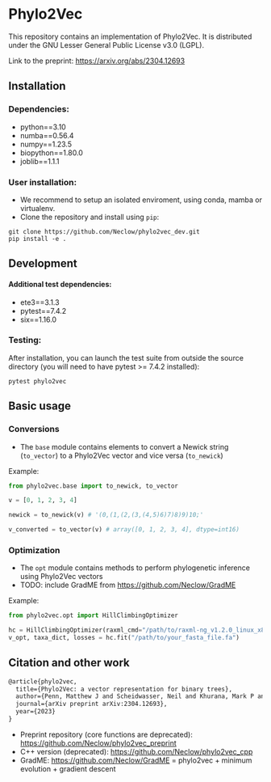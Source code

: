 # Phylo2Vec
This repository contains an implementation of Phylo2Vec. It is distributed under the GNU Lesser General Public License v3.0 (LGPL).

Link to the preprint: https://arxiv.org/abs/2304.12693

## Installation
### Dependencies:
* python==3.10
* numba==0.56.4
* numpy==1.23.5
* biopython==1.80.0
* joblib==1.1.1

### User installation:
* We recommend to setup an isolated enviroment, using conda, mamba or virtualenv.
* Clone the repository and install using ```pip```:
```
git clone https://github.com/Neclow/phylo2vec_dev.git
pip install -e .
```

## Development
#### Additional test dependencies:
* ete3==3.1.3
* pytest==7.4.2
* six==1.16.0

### Testing:
After installation, you can launch the test suite from outside the source directory (you will need to have pytest >= 7.4.2 installed):
```
pytest phylo2vec
```

## Basic usage
### Conversions
  * The ```base``` module contains elements to convert a Newick string (```to_vector```) to a Phylo2Vec vector and vice versa (```to_newick```)

Example:
```python
from phylo2vec.base import to_newick, to_vector

v = [0, 1, 2, 3, 4]

newick = to_newick(v) # '(0,(1,(2,(3,(4,5)6)7)8)9)10;'

v_converted = to_vector(v) # array([0, 1, 2, 3, 4], dtype=int16)
```

### Optimization
  * The ```opt``` module contains methods to perform phylogenetic inference using Phylo2Vec vectors
  * TODO: include GradME from https://github.com/Neclow/GradME

Example:
```python
from phylo2vec.opt import HillClimbingOptimizer

hc = HillClimbingOptimizer(raxml_cmd="/path/to/raxml-ng_v1.2.0_linux_x86_64/raxml-ng", verbose=True)
v_opt, taxa_dict, losses = hc.fit("/path/to/your_fasta_file.fa")
```

## Citation and other work
```latex
@article{phylo2vec,
  title={Phylo2Vec: a vector representation for binary trees},
  author={Penn, Matthew J and Scheidwasser, Neil and Khurana, Mark P and Duch{\^e}ne, David A and Donnelly, Christl A and Bhatt, Samir},
  journal={arXiv preprint arXiv:2304.12693},
  year={2023}
}
```
* Preprint repository (core functions are deprecated): https://github.com/Neclow/phylo2vec_preprint
* C++ version (deprecated): https://github.com/Neclow/phylo2vec_cpp
* GradME: https://github.com/Neclow/GradME = phylo2vec + minimum evolution + gradient descent
